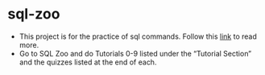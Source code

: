 # sql-zoo
- This project is for the practice of sql commands. Follow this [link](https://sqlzoo.net/wiki/SELECT_basics) to read more.
- Go to SQL Zoo and do Tutorials 0-9 listed under the “Tutorial Section” and the quizzes listed at the end of each.

